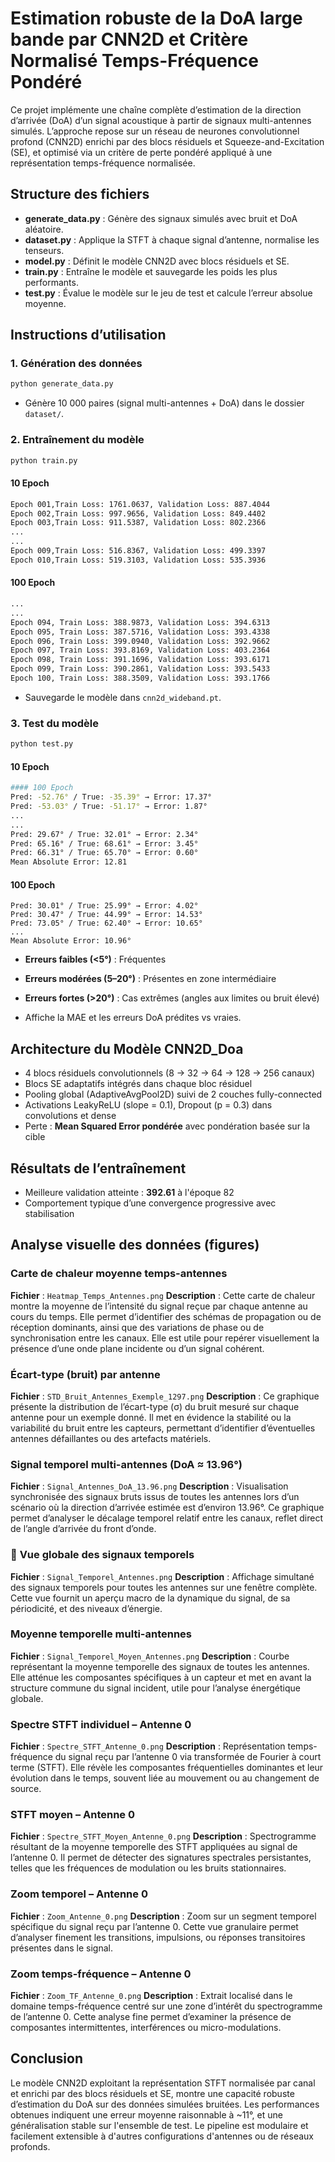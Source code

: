 # Estimation robuste de la DoA large bande par CNN2D et Critère Normalisé Temps-Fréquence Pondéré

Ce projet implémente une chaîne complète d’estimation de la direction d’arrivée (DoA) d’un signal acoustique à partir de signaux multi-antennes simulés. L’approche repose sur un réseau de neurones convolutionnel profond (CNN2D) enrichi par des blocs résiduels et Squeeze-and-Excitation (SE), et optimisé via un critère de perte pondéré appliqué à une représentation temps-fréquence normalisée.

## Structure des fichiers

* **generate\_data.py** : Génère des signaux simulés avec bruit et DoA aléatoire.
* **dataset.py** : Applique la STFT à chaque signal d’antenne, normalise les tenseurs.
* **model.py** : Définit le modèle CNN2D avec blocs résiduels et SE.
* **train.py** : Entraîne le modèle et sauvegarde les poids les plus performants.
* **test.py** : Évalue le modèle sur le jeu de test et calcule l’erreur absolue moyenne.

## Instructions d’utilisation

### 1. Génération des données

```bash
python generate_data.py
```

* Génère 10 000 paires (signal multi-antennes + DoA) dans le dossier `dataset/`.

### 2. Entraînement du modèle

```bash
python train.py
```

#### 10 Epoch
```bash
Epoch 001,Train Loss: 1761.0637, Validation Loss: 887.4044 
Epoch 002,Train Loss: 997.9656, Validation Loss: 849.4402 
Epoch 003,Train Loss: 911.5387, Validation Loss: 802.2366 
...
...
Epoch 009,Train Loss: 516.8367, Validation Loss: 499.3397 
Epoch 010,Train Loss: 519.3103, Validation Loss: 535.3936
```

#### 100 Epoch

```bash
...
...
Epoch 094, Train Loss: 388.9873, Validation Loss: 394.6313 
Epoch 095, Train Loss: 387.5716, Validation Loss: 393.4338 
Epoch 096, Train Loss: 399.0940, Validation Loss: 392.9662 
Epoch 097, Train Loss: 393.8169, Validation Loss: 403.2364 
Epoch 098, Train Loss: 391.1696, Validation Loss: 393.6171 
Epoch 099, Train Loss: 390.2861, Validation Loss: 393.5433 
Epoch 100, Train Loss: 388.3509, Validation Loss: 393.1766 
```

* Sauvegarde le modèle dans `cnn2d_wideband.pt`.

### 3. Test du modèle

```bash
python test.py
```
#### 10 Epoch
```bash
#### 100 Epoch
Pred: -52.76° / True: -35.39° → Error: 17.37°
Pred: -53.03° / True: -51.17° → Error: 1.87°
...
...
Pred: 29.67° / True: 32.01° → Error: 2.34°
Pred: 65.16° / True: 68.61° → Error: 3.45°
Pred: 66.31° / True: 65.70° → Error: 0.60°
Mean Absolute Error: 12.81
```


#### 100 Epoch
```text
Pred: 30.01° / True: 25.99° → Error: 4.02°
Pred: 30.47° / True: 44.99° → Error: 14.53°
Pred: 73.05° / True: 62.40° → Error: 10.65°
...
Mean Absolute Error: 10.96°
```

* **Erreurs faibles (<5°)** : Fréquentes
* **Erreurs modérées (5–20°)** : Présentes en zone intermédiaire
* **Erreurs fortes (>20°)** : Cas extrêmes (angles aux limites ou bruit élevé)


* Affiche la MAE et les erreurs DoA prédites vs vraies.


## Architecture du Modèle CNN2D\_Doa

* 4 blocs résiduels convolutionnels (8 → 32 → 64 → 128 → 256 canaux)
* Blocs SE adaptatifs intégrés dans chaque bloc résiduel
* Pooling global (AdaptiveAvgPool2D) suivi de 2 couches fully-connected
* Activations LeakyReLU (slope = 0.1), Dropout (p = 0.3) dans convolutions et dense
* Perte : **Mean Squared Error pondérée** avec pondération basée sur la cible


## Résultats de l’entraînement

* Meilleure validation atteinte : **392.61** à l'époque 82
* Comportement typique d’une convergence progressive avec stabilisation


## Analyse visuelle des données (figures)


### **Carte de chaleur moyenne temps-antennes**

**Fichier** : `Heatmap_Temps_Antennes.png`
**Description** :
Cette carte de chaleur montre la moyenne de l’intensité du signal reçue par chaque antenne au cours du temps. Elle permet d’identifier des schémas de propagation ou de réception dominants, ainsi que des variations de phase ou de synchronisation entre les canaux. Elle est utile pour repérer visuellement la présence d’une onde plane incidente ou d’un signal cohérent.


### **Écart-type (bruit) par antenne**

**Fichier** : `STD_Bruit_Antennes_Exemple_1297.png`
**Description** :
Ce graphique présente la distribution de l’écart-type (σ) du bruit mesuré sur chaque antenne pour un exemple donné. Il met en évidence la stabilité ou la variabilité du bruit entre les capteurs, permettant d’identifier d’éventuelles antennes défaillantes ou des artefacts matériels.


### **Signal temporel multi-antennes (DoA ≈ 13.96°)**

**Fichier** : `Signal_Antennes_DoA_13.96.png`
**Description** :
Visualisation synchronisée des signaux bruts issus de toutes les antennes lors d’un scénario où la direction d’arrivée estimée est d’environ 13.96°. Ce graphique permet d’analyser le décalage temporel relatif entre les canaux, reflet direct de l’angle d’arrivée du front d’onde.


### 🧭 **Vue globale des signaux temporels**

**Fichier** : `Signal_Temporel_Antennes.png`
**Description** :
Affichage simultané des signaux temporels pour toutes les antennes sur une fenêtre complète. Cette vue fournit un aperçu macro de la dynamique du signal, de sa périodicité, et des niveaux d’énergie.

### **Moyenne temporelle multi-antennes**

**Fichier** : `Signal_Temporel_Moyen_Antennes.png`
**Description** :
Courbe représentant la moyenne temporelle des signaux de toutes les antennes. Elle atténue les composantes spécifiques à un capteur et met en avant la structure commune du signal incident, utile pour l’analyse énergétique globale.

### **Spectre STFT individuel – Antenne 0**

**Fichier** : `Spectre_STFT_Antenne_0.png`
**Description** :
Représentation temps-fréquence du signal reçu par l’antenne 0 via transformée de Fourier à court terme (STFT). Elle révèle les composantes fréquentielles dominantes et leur évolution dans le temps, souvent liée au mouvement ou au changement de source.

### **STFT moyen – Antenne 0**

**Fichier** : `Spectre_STFT_Moyen_Antenne_0.png`
**Description** :
Spectrogramme résultant de la moyenne temporelle des STFT appliquées au signal de l’antenne 0. Il permet de détecter des signatures spectrales persistantes, telles que les fréquences de modulation ou les bruits stationnaires.

### **Zoom temporel – Antenne 0**

**Fichier** : `Zoom_Antenne_0.png`
**Description** :
Zoom sur un segment temporel spécifique du signal reçu par l’antenne 0. Cette vue granulaire permet d’analyser finement les transitions, impulsions, ou réponses transitoires présentes dans le signal.

### **Zoom temps-fréquence – Antenne 0**

**Fichier** : `Zoom_TF_Antenne_0.png`
**Description** :
Extrait localisé dans le domaine temps-fréquence centré sur une zone d’intérêt du spectrogramme de l’antenne 0. Cette analyse fine permet d’examiner la présence de composantes intermittentes, interférences ou micro-modulations.


## Conclusion

Le modèle CNN2D exploitant la représentation STFT normalisée par canal et enrichi par des blocs résiduels et SE, montre une capacité robuste d’estimation du DoA sur des données simulées bruitées. Les performances obtenues indiquent une erreur moyenne raisonnable à \~11°, et une généralisation stable sur l'ensemble de test. Le pipeline est modulaire et facilement extensible à d'autres configurations d'antennes ou de réseaux profonds.

